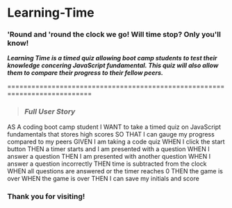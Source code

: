 # Learning-Time

### 'Round and 'round the clock we go! Will time stop? Only you'll know!
</div> 

<p> <strong><em> Learning Time is a timed quiz allowing boot camp students to test their knowledge concering JavaScript fundamental. This quiz will also allow them to compare their progress to their fellow peers.</em></strong></p>

=========================================================================== <br>

> ### ___Full User Story___ <br>

<div>
AS A coding boot camp student
I WANT to take a timed quiz on JavaScript fundamentals that stores high scores
SO THAT I can gauge my progress compared to my peers
GIVEN I am taking a code quiz
WHEN I click the start button
THEN a timer starts and I am presented with a question
WHEN I answer a question
THEN I am presented with another question
WHEN I answer a question incorrectly
THEN time is subtracted from the clock
WHEN all questions are answered or the timer reaches 0
THEN the game is over
WHEN the game is over
THEN I can save my initials and score
</div>

</div>

### Thank you for visiting!